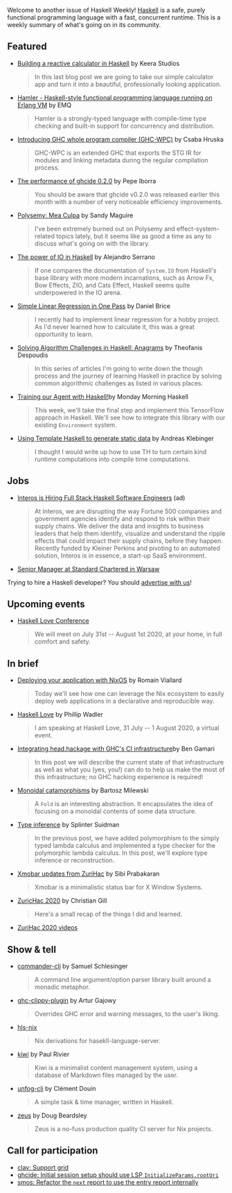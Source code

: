 Welcome to another issue of Haskell Weekly!
[Haskell](https://www.haskell.org) is a safe, purely functional programming language with a fast, concurrent runtime.
This is a weekly summary of what's going on in its community.

## Featured

- [Building a reactive calculator in Haskell](https://keera.co.uk/2020/06/16/building-a-reactive-calculator-in-haskell-5-5/) by Keera Studios
  > In this last blog post we are going to take our simple calculator app and turn it into a beautiful, professionally looking application.

- [Hamler - Haskell-style functional programming language running on Erlang VM](https://www.emqx.io/news/open-source-functional-programming-language-hamler) by EMQ
  > Hamler is a strongly-typed language with compile-time type checking and built-in support for concurrency and distribution.

- [Introducing GHC whole program compiler (GHC-WPC)](https://www.patreon.com/posts/introducing-ghc-38173710) by Csaba Hruska
  > GHC-WPC is an extended GHC that exports the STG IR for modules and linking metadata during the regular compilation process.

- [The performance of ghcide 0.2.0](https://mpickering.github.io/ide/posts/2020-06-12-performance-of-ghcide-020.html) by Pepe Iborra
  > You should be aware that ghcide v0.2.0 was released earlier this month with a number of very noticeable efficiency improvements.

- [Polysemy: Mea Culpa](https://reasonablypolymorphic.com/blog/mea-culpa/) by Sandy Maguire
  > I've been extremely burned out on Polysemy and effect-system-related topics lately, but it seems like as good a time as any to discuss what's going on with the library.

- [The power of IO in Haskell](https://www.47deg.com/blog/io-haskell/) by Alejandro Serrano
  > If one compares the documentation of `System.IO` from Haskell's base library with more modern incarnations, such as Arrow Fx, Bow Effects, ZIO, and Cats Effect, Haskell seems quite underpowered in the IO arena.

- [Simple Linear Regression in One Pass](https://www.danielbrice.net/blog/simple-linear-regression-in-one-pass/) by Daniel Brice
  > I recently had to implement linear regression for a hobby project. As I'd never learned how to calculate it, this was a great opportunity to learn.

- [Solving Algorithm Challenges in Haskell: Anagrams](https://dev.to/theodesp/solving-algorithm-challenges-in-haskell-anagrams-15jd) by Theofanis Despoudis
  > In this series of articles I'm going to write down the though process and the journey of learning Haskell in practice by solving common algorithmic challenges as listed in various places.

- [Training our Agent with Haskell!](https://mmhaskell.com/blog/2020/6/15/training-our-agent-with-haskell)by Monday Morning Haskell
  > This week, we'll take the final step and implement this TensorFlow approach in Haskell. We'll see how to integrate this library with our existing `Environment` system.

- [Using Template Haskell to generate static data](https://www.well-typed.com/blog/2020/06/th-for-static-data/) by Andreas Klebinger
  > I thought I would write up how to use TH to turn certain kind runtime computations into compile time computations.

## Jobs

- [Interos is Hiring Full Stack Haskell Software Engineers](https://www.interos.ai/vacancies/#haskell-software-engineer) (ad)
  > At Interos, we are disrupting the way Fortune 500 companies and government agencies identify and respond to risk within their supply chains. We deliver the data and insights to business leaders that help them identify, visualize and understand the ripple effects that could impact their supply chains, before they happen. Recently funded by Kleiner Perkins and pivoting to an automated solution, Interos is in essence, a start-up SaaS environment.

- [Senior Manager at Standard Chartered in Warsaw](https://scb.taleo.net/careersection/ex/jobdetail.ftl?job=2000007774)

Trying to hire a Haskell developer?
You should [advertise with us](https://haskellweekly.news/advertising.html)!

## Upcoming events

- [Haskell Love Conference](https://haskell.love)
  > We will meet on July 31st -- August 1st 2020, at your home, in full comfort and safety.

## In brief

- [Deploying your application with NixOS](https://romainviallard.dev/en/blog/deploying-your-app-with-nixos/) by Romain Viallard
  > Today we'll see how one can leverage the Nix ecosystem to easily deploy web applications in a declarative and reproducible way.

- [Haskell Love](https://wadler.blogspot.com/2020/06/haskell-love.html) by Phillip Wadler
  > I am speaking at Haskell Love, 31 July -- 1 August 2020, a virtual event.

- [Integrating head.hackage with GHC's CI infrastructure](https://www.haskell.org/ghc/blog/20200611-head-hackage.html)by Ben Gamari
  > In this post we will describe the current state of that infrastructure as well as what you (yes, you!) can do to help us make the most of this infrastructure; no GHC hacking experience is required!

- [Monoidal catamorphisms](https://bartoszmilewski.com/2020/06/15/monoidal-catamorphisms/) by Bartosz Milewski
  > A `Fold` is an interesting abstraction. It encapsulates the idea of focusing on a monoidal contents of some data structure.

- [Type inference](https://splintah.gitlab.io/posts/2020-06-14-Type-inference.html) by Splinter Suidman
  > In the previous post, we have added polymorphism to the simply typed lambda calculus and implemented a type checker for the polymorphic lambda calculus. In this post, we'll explore type inference or reconstruction.

- [Xmobar updates from ZuriHac](https://psibi.in/posts/2020-06-16-xmobar-zurihac.html) by Sibi Prabakaran
  > Xmobar is a minimalistic status bar for X Window Systems.

- [ZuricHac 2020](https://collectednotes.com/gillchristian/zurichac-2020) by Christian Gill
  > Here's a small recap of the things I did and learned.

- [ZuriHac 2020 videos](https://www.youtube.com/playlist?list=PLiU7KJ5_df6aZbNfh_TUJt-6w9N3rYkTX)

## Show & tell

- [commander-cli](https://hackage.haskell.org/package/commander-cli-0.4.1.2) by Samuel Schlesinger
  > A command line argument/option parser library built around a monadic metaphor.

- [ghc-clippy-plugin](https://github.com/ArturGajowy/ghc-clippy-plugin/tree/0df515a6577715ab100b9b9fa797ff6219fb4a0c) by Artur Gajowy
  > Overrides GHC error and warning messages, to the user's liking.

- [hls-nix](https://github.com/poscat0x04/hls-nix/tree/fe5cc2f6eff8a787048678c0fe07bc6fa3f464e8)
  > Nix derivations for hasekll-language-server.

- [kiwi](https://github.com/PaulRivier/kiwi/tree/6ff7a147427281c9f20c6567912e26bafe549d59) by Paul Rivier
  > Kiwi is a minimalist content management system, using a database of Markdown files managed by the user.

- [unfog-cli](https://github.com/unfog-io/unfog-cli/tree/a5cf8e5a734d6285c464a9047bb1d130a70531e7) by Clément Douin
  > A simple task & time manager, written in Haskell.

- [zeus](https://github.com/mightybyte/zeus/tree/ff278d0f823758de63ecfe0a7ec3cce9629cd2e5) by Doug Beardsley
  > Zeus is a no-fuss production quality CI server for Nix projects.

## Call for participation

-   [clay: Support grid](https://github.com/sebastiaanvisser/clay/issues/176)
-   [ghcide: Initial session setup should use LSP `InitializeParams.rootUri`](https://github.com/digital-asset/ghcide/issues/646)
-   [smos: Refactor the `next` report to use the entry report internally](https://github.com/NorfairKing/smos/issues/86)
